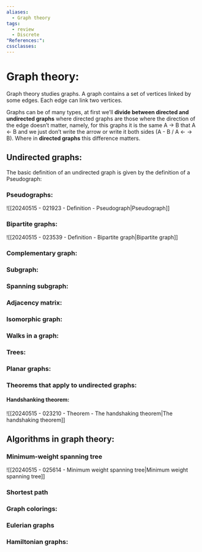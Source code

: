 ```yaml
---
aliases:
  - Graph theory
tags:
  - review
  - Discrete
"References:": 
cssclasses:
---
```

# Graph theory:
Graph theory studies graphs. A graph contains a set of vertices linked by some edges. Each edge can link two vertices. 

Graphs can be of many types, at first we’ll **divide between directed and undirected graphs** where directed graphs are those where the direction of the edge doesn’t matter, namely, for this graphs it is the same A → B that A ← B and we just don’t write the arrow or write it both sides (A - B / A ← → B). Where in **directed graphs** this difference matters. 
## Undirected graphs:
The basic definition of an undirected graph is given by the definition of a Pseudograph: 
### Pseudographs: 
![[20240515 - 021923 - Definition - Pseudograph|Pseudograph]]

### Bipartite graphs: 

![[20240515 - 023539 - Definition - Bipartite graph|Bipartite graph]]

### Complementary graph:

### Subgraph: 

### Spanning subgraph: 

### Adjacency matrix: 

### Isomorphic graph: 

### Walks in a graph: 

### Trees: 

### Planar graphs: 



### Theorems that apply to undirected graphs:

#### Handshanking theorem:
![[20240515 - 023210 - Theorem - The handshaking theorem|The handshaking theorem]]

## Algorithms in graph theory: 
### Minimum-weight spanning tree
![[20240515 - 025614 - Minimum weight spanning tree|Minimum weight spanning tree]]
### Shortest path


### Graph colorings: 

### Eulerian graphs

### Hamiltonian graphs: 

